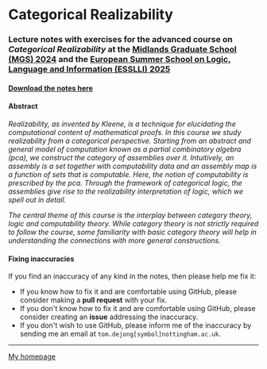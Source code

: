 # Categorical Realizability

### Lecture notes with exercises for the advanced course on *Categorical Realizability* at the [Midlands Graduate School (MGS) 2024](https://www.cs.le.ac.uk/events/mgs2024) and the [European Summer School on Logic, Language and Information (ESSLLI) 2025](https://2025.esslli.eu/)

#### [Download the notes here](MGS-categorical-realizability.pdf?raw=1)

#### Abstract

*Realizability, as invented by Kleene, is a technique for elucidating the
computational content of mathematical proofs. In this course we study
realizability from a categorical perspective. Starting from an abstract and
general model of computation known as a partial combinatory algebra (pca), we
construct the category of assemblies over it. Intuitively, an assembly is a set
together with computability data and an assembly map is a function of sets that
is computable. Here, the notion of computability is prescribed by the
pca. Through the framework of categorical logic, the assemblies give rise to the
realizability interpretation of logic, which we spell out in detail.*

*The central theme of this course is the interplay between category theory,
logic and computability theory. While category theory is not strictly required
to follow the course, some familiarity with basic category theory will help in
understanding the connections with more general constructions.*

#### Fixing inaccuracies

If you find an inaccuracy of any kind in the notes, then please help me fix it:

- If you know how to fix it and are comfortable using GitHub, please consider
  making a **pull request** with your fix.
- If you don't know how to fix it and are comfortable using GitHub, please
  consider creating an **issue** addressing the inaccuracy.
- If you don't wish to use GitHub, please inform me of the inaccuracy by
  sending me an email at `tom.dejong[symbol]nottingham.ac.uk`.

<!--
#### Post-lecture feedback

Your feedback is **anonymous** and will be used to improve future lectures.
1. [Feedback form for Lecture 1](https://tinyurl.com/1-cat-real)
1. [Feedback form for Lecture 2](https://tinyurl.com/2-cat-real)
1. [Feedback form for Lecture 3](https://tinyurl.com/3-cat-real)
1. [Feedback form for Lecture 4](https://tinyurl.com/4-cat-real)
1. [Feedback form for Lecture 5](https://tinyurl.com/5-cat-real)
--->
---

[My homepage](https://tdejong.com)
